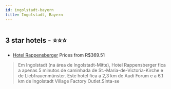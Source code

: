 ```yaml
---
id: ingolstadt-bayern
title: Ingolstadt, Bayern
---
```


<center><img src="https://i.travelapi.com/hotels/2000000/1110000/1105700/1105656/861eb2ea_z.jpg" alt="" /></center>


##  3 star hotels - ⭐️⭐️⭐️

-    [Hotel Rappensberger](https://www.hurb.com/br/aud/https://www.hurb.com/br/hotels/ingolstadt/hotel-rappensberger-HT-LYVU?cmp=18055) Prices from R$369.51
   > Em Ingolstadt (na área de Ingolstadt-Mitte), Hotel Rappensberger fica a apenas 5 minutos de caminhada de St.-Maria-de-Victoria-Kirche e de Liebfrauenmünster.  Este hotel fica a 2,3 km de Audi Forum e a 6,1 km de Ingolstadt Village Factory Outlet.Sinta-se 
